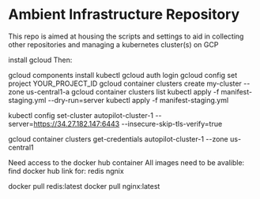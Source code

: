 # Ambient Infrastructure Repository
This repo is aimed at housing the scripts and settings to aid in collecting other repositories and managing a kubernetes cluster(s) on GCP

install gcloud Then:

gcloud components install kubectl
gcloud auth login
gcloud config set project YOUR_PROJECT_ID
gcloud container clusters create my-cluster --zone us-central1-a
gcloud container clusters list
kubectl apply -f manifest-staging.yml --dry-run=server
kubectl apply -f manifest-staging.yml


kubectl config set-cluster autopilot-cluster-1 --server=https://34.27.182.147:6443 --insecure-skip-tls-verify=true

gcloud container clusters get-credentials autopilot-cluster-1 --zone us-central1

Need access to the docker hub container
All images need to be avalible:
find docker hub link for:
redis ngnix

docker pull redis:latest
docker pull nginx:latest